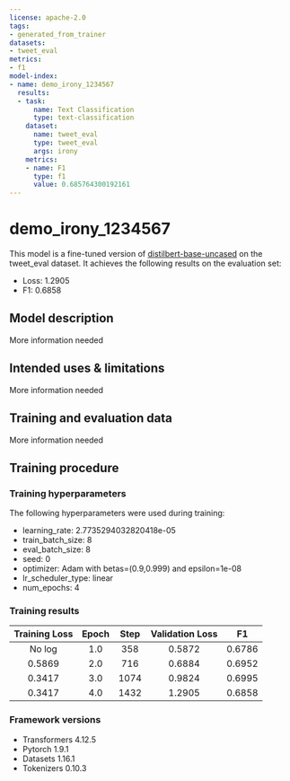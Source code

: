 ```yaml
---
license: apache-2.0
tags:
- generated_from_trainer
datasets:
- tweet_eval
metrics:
- f1
model-index:
- name: demo_irony_1234567
  results:
  - task:
      name: Text Classification
      type: text-classification
    dataset:
      name: tweet_eval
      type: tweet_eval
      args: irony
    metrics:
    - name: F1
      type: f1
      value: 0.685764300192161
---
```


<!-- This model card has been generated automatically according to the information the Trainer had access to. You
should probably proofread and complete it, then remove this comment. -->

# demo_irony_1234567

This model is a fine-tuned version of [distilbert-base-uncased](https://huggingface.co/distilbert-base-uncased) on the tweet_eval dataset.
It achieves the following results on the evaluation set:
- Loss: 1.2905
- F1: 0.6858

## Model description

More information needed

## Intended uses & limitations

More information needed

## Training and evaluation data

More information needed

## Training procedure

### Training hyperparameters

The following hyperparameters were used during training:
- learning_rate: 2.7735294032820418e-05
- train_batch_size: 8
- eval_batch_size: 8
- seed: 0
- optimizer: Adam with betas=(0.9,0.999) and epsilon=1e-08
- lr_scheduler_type: linear
- num_epochs: 4

### Training results

| Training Loss | Epoch | Step | Validation Loss | F1     |
|:-------------:|:-----:|:----:|:---------------:|:------:|
| No log        | 1.0   | 358  | 0.5872          | 0.6786 |
| 0.5869        | 2.0   | 716  | 0.6884          | 0.6952 |
| 0.3417        | 3.0   | 1074 | 0.9824          | 0.6995 |
| 0.3417        | 4.0   | 1432 | 1.2905          | 0.6858 |


### Framework versions

- Transformers 4.12.5
- Pytorch 1.9.1
- Datasets 1.16.1
- Tokenizers 0.10.3
